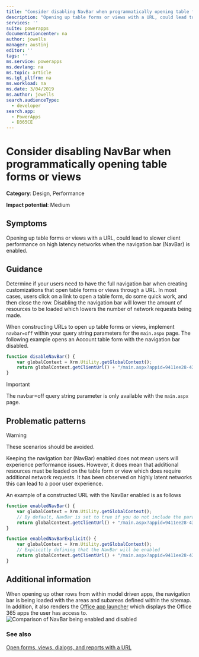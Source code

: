 ```yaml
---
title: "Consider disabling NavBar when programmatically opening table forms or views | MicrosoftDocs"
description: "Opening up table forms or views with a URL, could lead to slower client performance on high latency networks when the navigation bar (NavBar) is enabled."
services: ''
suite: powerapps
documentationcenter: na
author: jowells
manager: austinj
editor: ''
tags: ''
ms.service: powerapps
ms.devlang: na
ms.topic: article
ms.tgt_pltfrm: na
ms.workload: na
ms.date: 3/04/2019
ms.author: jowells
search.audienceType: 
  - developer
search.app: 
  - PowerApps
  - D365CE
---
```

# Consider disabling NavBar when programmatically opening table forms or views

**Category**: Design, Performance

**Impact potential**: Medium

<a name='symptoms'></a>

## Symptoms

Opening up table forms or views with a URL, could lead to slower client performance on high latency networks when the navigation bar (NavBar) is enabled.

<a name='guidance'></a>

## Guidance

Determine if your users need to have the full navigation bar when creating customizations that open table forms or views through a URL. In most cases, users click on a link to open a table form, do some quick work, and then close the row.  Disabling the navigation bar will lower the amount of resources to be loaded which lowers the number of network requests being made.  

When constructing URLs to open up table forms or views, implement `navbar=off` within your query string parameters for the `main.aspx` page. The following example opens an Account table form with the navigation bar disabled.

```JavaScript
function disableNavBar() {
    var globalContext = Xrm.Utility.getGlobalContext();
    return globalContext.getClientUrl() + "/main.aspx?appid=9411ee28-4310-e811-a839-000d3a33a7cb&etc=1&id={00000000-0000-0000-00AA-000010001004}&pagetype=entityrecord&navbar=off";
}
```

> [!IMPORTANT]
> The navbar=off query string parameter is only available with the `main.aspx` page. 

<a name='problem'></a>

## Problematic patterns

> [!WARNING] 
> These scenarios should be avoided. 

Keeping the navigation bar (NavBar) enabled does not mean users will experience performance issues. However, it does mean that additional resources must be loaded on the table form or view which does require additional network requests.  It has been observed on highly latent networks this can lead to a poor user experience.

An example of a constructed URL with the NavBar enabled is as follows

```JavaScript
function enabledNavBar() {
    var globalContext = Xrm.Utility.getGlobalContext();
    // By default, NavBar is set to true if you do not include the parameter in the query string:
    return globalContext.getClientUrl() + "/main.aspx?appid=9411ee28-4310-e811-a839-000d3a33a7cb&etc=1&id={00000000-0000-0000-00AA-000010001004}&pagetype=entityrecord";
}

function enabledNavBarExplicit() {
    var globalContext = Xrm.Utility.getGlobalContext();
    // Explicitly defining that the NavBar will be enabled
    return globalContext.getClientUrl() + "/main.aspx?appid=9411ee28-4310-e811-a839-000d3a33a7cb&etc=1&id={00000000-0000-0000-00AA-000010001004}&pagetype=entityrecord&navbar=on";
}
```

<a name='additional'></a>

## Additional information

When opening up other rows from within model driven apps, the navigation bar is being loaded with the areas and subareas defined within the sitemap.  In addition, it also renders the [Office app launcher](https://support.office.com/article/Meet-the-Office-365-app-launcher-79f12104-6fed-442f-96a0-eb089a3f476a) which displays the Office 365 apps the user has access to.<br/>
![Comparison of NavBar being enabled and disabled](../media/navbar_comparison_enabled_disabled.png)

<a name='seealso'></a>

### See also

[Open forms, views, dialogs, and reports with a URL](../../open-forms-views-dialogs-reports-url.md)
